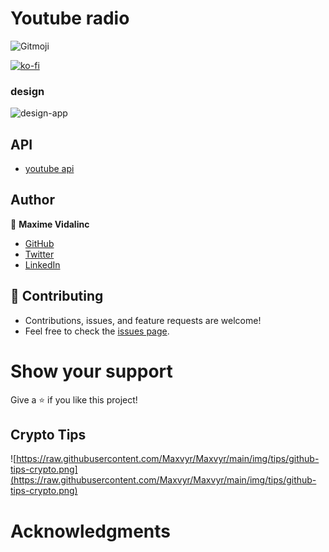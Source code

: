# Youtube radio

<img src="https://img.shields.io/badge/gitmoji-%20😜%20😍-FFDD67.svg?style=flat-square" alt="Gitmoji">
</a>

[![ko-fi](https://ko-fi.com/img/githubbutton_sm.svg)](https://ko-fi.com/A0A72UVP8)

### design

![design-app](https://cdn.dribbble.com/userupload/2811975/file/original-229d3f914847c4d10151d51632bfcb1b.png?compress=1&resize=1024x768&vertical=center)


## API

- [youtube api](https://developers.google.com/youtube/v3/docs/?apix=true)

## Author

:man: **Maxime Vidalinc**

- [GitHub](https://github.com/maxvyr)
- [Twitter](https://twitter.com/m4xvyr)
- [LinkedIn](https://www.linkedin.com/in/maxime-vidalinc/)

## 🤝 Contributing
- Contributions, issues, and feature requests are welcome!
- Feel free to check the [issues page](https://github.com/Maxvyr/maxvyr-site/issues).

# Show your support
Give a ⭐ if you like this project!

## Crypto Tips
![https://raw.githubusercontent.com/Maxvyr/Maxvyr/main/img/tips/github-tips-crypto.png](https://raw.githubusercontent.com/Maxvyr/Maxvyr/main/img/tips/github-tips-crypto.png)


# Acknowledgments